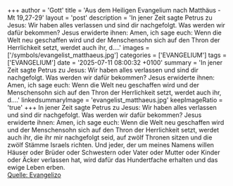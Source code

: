 +++
author = 'Gott'
title = 'Aus dem Heiligen Evangelium nach Matthäus - Mt 19,27-29'
layout = 'post'
description = 'In jener Zeit sagte Petrus zu Jesus: Wir haben alles verlassen und sind dir nachgefolgt. Was werden wir dafür bekommen? Jesus erwiderte ihnen: Amen, ich sage euch: Wenn die Welt neu geschaffen wird und der Menschensohn sich auf den Thron der Herrlichkeit setzt, werdet auch ihr, d....'
images = ['/symbols/evangelist_matthaeus.jpg']
categories = ['EVANGELIUM']
tags = ['EVANGELIUM']
date = '2025-07-11 08:00:32 +0100'
summary = 'In jener Zeit sagte Petrus zu Jesus: Wir haben alles verlassen und sind dir nachgefolgt. Was werden wir dafür bekommen? Jesus erwiderte ihnen: Amen, ich sage euch: Wenn die Welt neu geschaffen wird und der Menschensohn sich auf den Thron der Herrlichkeit setzt, werdet auch ihr, d....'
linkedsummaryImage = 'evangelist_matthaeus.jpg'
keepImageRatio = 'true'
+++
In jener Zeit sagte Petrus zu Jesus: Wir haben alles verlassen und sind dir nachgefolgt. Was werden wir dafür bekommen?
Jesus erwiderte ihnen: Amen, ich sage euch: Wenn die Welt neu geschaffen wird und der Menschensohn sich auf den Thron der Herrlichkeit setzt, werdet auch ihr, die ihr mir nachgefolgt seid, auf zwölf Thronen sitzen und die zwölf Stämme Israels richten.<!--more-->
Und jeder, der um meines Namens willen Häuser oder Brüder oder Schwestern oder Vater oder Mutter oder Kinder oder Äcker verlassen hat, wird dafür das Hundertfache erhalten und das ewige Leben erben.<br> [Quelle: Evangelizo](https://evangeliumtagfuertag.org/DE/gospel)